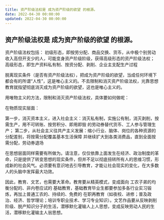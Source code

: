 ```yaml
---
title: 资产阶级法权是 成为资产阶级的欲望 的根源。
date: 2022-04-30 00:00:00
updated: 2022-04-30 00:00:00
---
```


## 资产阶级法权是 成为资产阶级的欲望 的根源。

资产阶级法权包括：
初级形态，即按劳分配、商品交换、货币，从中极个别劳动收入高但开支少的人，可能变身资产阶级阶级，获得高级形态的资产阶级法权；
高级形态，即生产资料私有制、按资分配、剥削、企业主支配生产过程

脱离现实条件（是否有资产阶级法权），把成为资产阶级的欲望，当成任何环境下都会有的所谓“人性”，这是唯心主义的。不去限制和消灭资产阶级法权，光靠思想教育就指望彻底消灭成为资产阶级的欲望，这也是唯心主义的。

用唯物主义的方法，限制和消灭资产阶级法权，具体要如何做呢：

在物质现实层面：

第一步，消灭资本主义，进入社会主义：消灭私有制，实施公有制，消灭剥削，按需生产，用不可转账、按劳积分、即用即毁 的劳动券替代货币、工人参与管理生产；
第二步，从社会主义往共产主义发展：缩小行业、脑体、岗位的各种资源的分配差别，将按需分配覆盖基本生活保障 并继续扩大到各类消费品，直到全面按需分配，劳动券退场

在思想层面同样需要有所做为。请注意，仅仅依靠上面发生在经济、政治制度的革命，只是提供了转变思想的现实条件，但并不足以彻底扭转所有人的思维习惯，形成新的社会风气。必须要有意识地去引导教育，才能让社会现实的变化，在大多数人的头脑中发挥最大功效。

因此，教育、文艺，也需要大革命。教育要从精英模式，变成面向 工农子弟的均衡分配的、非内卷应试的 基础教育，基础教育毕业生都要参加多各行业实习锻炼，再加上普通工农的、持续的、免费的 在职再教育（如夜校、进修；普及政治、经济、哲学理论；培训专职业技术、学习专业知识）。文艺作品要从反映剥削阶级、脱产知识分子的生活，潜移默化灌输人上人思想，变成反映劳动人民的生活，潜移默化灌输主人翁思想。
